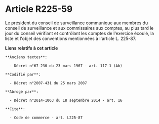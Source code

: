 # Article R225-59

Le président du conseil de surveillance communique aux membres du conseil de surveillance et aux commissaires aux comptes, au
plus tard le jour du conseil vérifiant et contrôlant les comptes de l'exercice écoulé, la liste et l'objet des conventions
mentionnées à l'article L. 225-87.

**Liens relatifs à cet article**

	**Anciens textes**:

	  - Décret n°67-236 du 23 mars 1967 - art. 117-1 (Ab)

	**Codifié par**:

	  - Décret n°2007-431 du 25 mars 2007

	**Abrogé par**:

	  - Décret n°2014-1063 du 18 septembre 2014 - art. 16

	**Cite**:

	  - Code de commerce - art. L225-87
